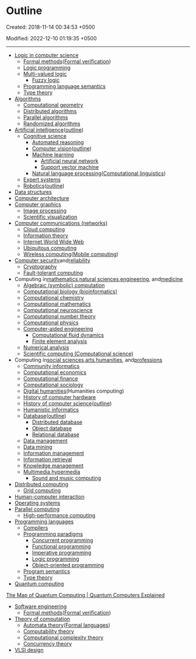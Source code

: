 # Outline

Created: 2018-11-14 00:34:53 +0500

Modified: 2022-12-10 01:19:35 +0500

---
-   [Logic in computer science](https://en.wikipedia.org/wiki/Logic_in_computer_science)
    -   [Formal methods](https://en.wikipedia.org/wiki/Formal_methods)([Formal verification](https://en.wikipedia.org/wiki/Formal_verification))
    -   [Logic programming](https://en.wikipedia.org/wiki/Logic_programming)
    -   [Multi-valued logic](https://en.wikipedia.org/wiki/Multi-valued_logic)
        -   [Fuzzy logic](https://en.wikipedia.org/wiki/Fuzzy_logic)
    -   [Programming language semantics](https://en.wikipedia.org/wiki/Formal_semantics_of_programming_languages)
    -   [Type theory](https://en.wikipedia.org/wiki/Type_theory)
-   [Algorithms](https://en.wikipedia.org/wiki/Algorithm)
    -   [Computational geometry](https://en.wikipedia.org/wiki/Computational_geometry)
    -   [Distributed algorithms](https://en.wikipedia.org/wiki/Distributed_algorithms)
    -   [Parallel algorithms](https://en.wikipedia.org/wiki/Parallel_algorithms)
    -   [Randomized algorithms](https://en.wikipedia.org/wiki/Randomized_algorithms)
-   [Artificial intelligence](https://en.wikipedia.org/wiki/Artificial_intelligence)([outline](https://en.wikipedia.org/wiki/Outline_of_artificial_intelligence))
    -   [Cognitive science](https://en.wikipedia.org/wiki/Cognitive_science)
        -   [Automated reasoning](https://en.wikipedia.org/wiki/Automated_reasoning)
        -   [Computer vision](https://en.wikipedia.org/wiki/Computer_vision)([outline](https://en.wikipedia.org/wiki/Outline_of_computer_vision))
        -   [Machine learning](https://en.wikipedia.org/wiki/Machine_learning)
            -   [Artificial neural network](https://en.wikipedia.org/wiki/Artificial_neural_network)
            -   [Support vector machine](https://en.wikipedia.org/wiki/Support_vector_machine)
        -   [Natural language processing](https://en.wikipedia.org/wiki/Natural_language_processing)([Computational linguistics](https://en.wikipedia.org/wiki/Computational_linguistics))
    -   [Expert systems](https://en.wikipedia.org/wiki/Expert_systems)
    -   [Robotics](https://en.wikipedia.org/wiki/Robotics)([outline](https://en.wikipedia.org/wiki/Outline_of_robotics))
-   [Data structures](https://en.wikipedia.org/wiki/Data_structures)
-   [Computer architecture](https://en.wikipedia.org/wiki/Computer_architecture)
-   [Computer graphics](https://en.wikipedia.org/wiki/Computer_graphics)
    -   [Image processing](https://en.wikipedia.org/wiki/Image_processing)
    -   [Scientific visualization](https://en.wikipedia.org/wiki/Scientific_visualization)
-   [Computer communications (networks)](https://en.wikipedia.org/wiki/Computer_networking)
    -   [Cloud computing](https://en.wikipedia.org/wiki/Cloud_computing)
    -   [Information theory](https://en.wikipedia.org/wiki/Information_theory)
    -   [Internet](https://en.wikipedia.org/wiki/Internet),[World Wide Web](https://en.wikipedia.org/wiki/World_Wide_Web)
    -   [Ubiquitous computing](https://en.wikipedia.org/wiki/Ubiquitous_computing)
    -   [Wireless computing](https://en.wikipedia.org/wiki/Wireless_computing)([Mobile computing](https://en.wikipedia.org/wiki/Mobile_computing))
-   [Computer security](https://en.wikipedia.org/wiki/Computer_security)and[reliability](https://en.wikipedia.org/wiki/High_availability)
    -   [Cryptography](https://en.wikipedia.org/wiki/Cryptography)
    -   [Fault-tolerant computing](https://en.wikipedia.org/wiki/Fault-tolerant_system)
-   Computing in[mathematics](https://en.wikipedia.org/wiki/Mathematics),[natural sciences](https://en.wikipedia.org/wiki/Natural_science),[engineering](https://en.wikipedia.org/wiki/Engineering), and[medicine](https://en.wikipedia.org/wiki/Medicine)
    -   [Algebraic (symbolic) computation](https://en.wikipedia.org/wiki/Symbolic_computation)
    -   [Computational biology (bioinformatics)](https://en.wikipedia.org/wiki/Computational_biology)
    -   [Computational chemistry](https://en.wikipedia.org/wiki/Computational_chemistry)
    -   [Computational mathematics](https://en.wikipedia.org/wiki/Computational_mathematics)
    -   [Computational neuroscience](https://en.wikipedia.org/wiki/Computational_neuroscience)
    -   [Computational number theory](https://en.wikipedia.org/wiki/Computational_number_theory)
    -   [Computational physics](https://en.wikipedia.org/wiki/Computational_physics)
    -   [Computer-aided engineering](https://en.wikipedia.org/wiki/Computer-aided_engineering)
        -   [Computational fluid dynamics](https://en.wikipedia.org/wiki/Computational_fluid_dynamics)
        -   [Finite element analysis](https://en.wikipedia.org/wiki/Finite_element_analysis)
    -   [Numerical analysis](https://en.wikipedia.org/wiki/Numerical_analysis)
    -   [Scientific computing (Computational science)](https://en.wikipedia.org/wiki/Scientific_computing)
-   Computing in[social sciences](https://en.wikipedia.org/wiki/Social_science),[arts](https://en.wikipedia.org/wiki/The_arts),[humanities](https://en.wikipedia.org/wiki/Humanities), and[professions](https://en.wikipedia.org/wiki/Profession)
    -   [Community informatics](https://en.wikipedia.org/wiki/Community_informatics)
    -   [Computational economics](https://en.wikipedia.org/wiki/Computational_economics)
    -   [Computational finance](https://en.wikipedia.org/wiki/Computational_finance)
    -   [Computational sociology](https://en.wikipedia.org/wiki/Computational_sociology)
    -   [Digital humanities](https://en.wikipedia.org/wiki/Digital_humanities)(Humanities computing)
    -   [History of computer hardware](https://en.wikipedia.org/wiki/History_of_computer_hardware)
    -   [History of computer science](https://en.wikipedia.org/wiki/History_of_computer_science)([outline](https://en.wikipedia.org/wiki/Outline_of_computer_science#History_of_computer_science))
    -   [Humanistic informatics](https://en.wikipedia.org/wiki/Humanistic_informatics)
    -   [Database](https://en.wikipedia.org/wiki/Database)([outline](https://en.wikipedia.org/wiki/Outline_of_databases))
        -   [Distributed database](https://en.wikipedia.org/wiki/Distributed_database)
        -   [Object database](https://en.wikipedia.org/wiki/Object_database)
        -   [Relational database](https://en.wikipedia.org/wiki/Relational_database)
    -   [Data management](https://en.wikipedia.org/wiki/Data_management)
    -   [Data mining](https://en.wikipedia.org/wiki/Data_mining)
    -   [Information management](https://en.wikipedia.org/wiki/Information_management)
    -   [Information retrieval](https://en.wikipedia.org/wiki/Information_retrieval)
    -   [Knowledge management](https://en.wikipedia.org/wiki/Knowledge_management)
    -   [Multimedia](https://en.wikipedia.org/wiki/Multimedia),[hypermedia](https://en.wikipedia.org/wiki/Hypermedia)
        -   [Sound and music computing](https://en.wikipedia.org/wiki/Sound_and_music_computing)
-   [Distributed computing](https://en.wikipedia.org/wiki/Distributed_computing)
    -   [Grid computing](https://en.wikipedia.org/wiki/Grid_computing)
-   [Human-computer interaction](https://en.wikipedia.org/wiki/Human-computer_interaction)
-   [Operating systems](https://en.wikipedia.org/wiki/Operating_systems)
-   [Parallel computing](https://en.wikipedia.org/wiki/Parallel_computing)
    -   [High-performance computing](https://en.wikipedia.org/wiki/High-performance_computing)
-   [Programming languages](https://en.wikipedia.org/wiki/Programming_languages)
    -   [Compilers](https://en.wikipedia.org/wiki/Compilers)
    -   [Programming paradigms](https://en.wikipedia.org/wiki/Programming_paradigms)
        -   [Concurrent programming](https://en.wikipedia.org/wiki/Concurrent_programming_language)
        -   [Functional programming](https://en.wikipedia.org/wiki/Functional_programming)
        -   [Imperative programming](https://en.wikipedia.org/wiki/Imperative_programming)
        -   [Logic programming](https://en.wikipedia.org/wiki/Logic_programming)
        -   [Object-oriented programming](https://en.wikipedia.org/wiki/Object-oriented_programming)
    -   [Program semantics](https://en.wikipedia.org/wiki/Program_semantics)
    -   [Type theory](https://en.wikipedia.org/wiki/Type_theory)
-   [Quantum computing](https://en.wikipedia.org/wiki/Quantum_computing)

[The Map of Quantum Computing | Quantum Computers Explained](https://youtu.be/-UlxHPIEVqA)


-   [Software engineering](https://en.wikipedia.org/wiki/Software_engineering)
    -   [Formal methods](https://en.wikipedia.org/wiki/Formal_methods)([Formal verification](https://en.wikipedia.org/wiki/Formal_verification))
-   [Theory of computation](https://en.wikipedia.org/wiki/Theory_of_computation)
    -   [Automata theory](https://en.wikipedia.org/wiki/Automata_theory)([Formal languages](https://en.wikipedia.org/wiki/Formal_languages))
    -   [Computability theory](https://en.wikipedia.org/wiki/Computability_theory_(computer_science))
    -   [Computational complexity theory](https://en.wikipedia.org/wiki/Computational_complexity_theory)
    -   [Concurrency theory](https://en.wikipedia.org/wiki/Concurrency_(computer_science)#Theory)
-   [VLSI design](https://en.wikipedia.org/wiki/Very-large-scale_integration)
